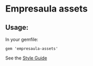 # Empresaula assets
## Usage:

In your gemfile:

    gem 'empresaula-assets'

See the [Style Guide](http://styleguide.empresaula.com)
